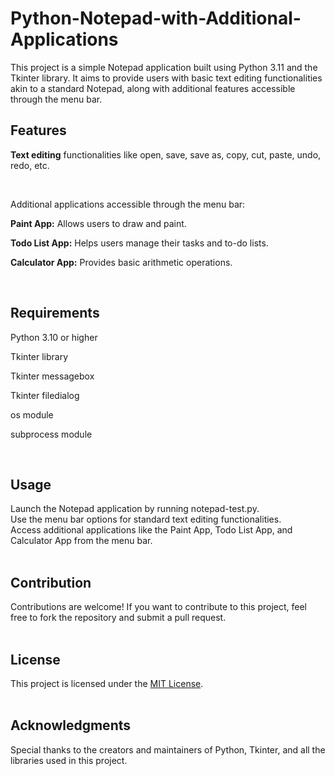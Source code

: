 # Python-Notepad-with-Additional-Applications
This project is a simple Notepad application built using Python 3.11 and the Tkinter library. It aims to provide users with basic text editing functionalities akin to a standard Notepad, along with additional features accessible through the menu bar.
<br>
## Features
<p> <b> Text editing</b> functionalities like open, save, save as, copy, cut, paste, undo, redo, etc. </p> <br>
<p>Additional applications accessible through the menu bar: </p> 
<p><b> Paint App:</b> Allows users to draw and paint. </p>
<p><b>Todo List App:</b> Helps users manage their tasks and to-do lists.</p> 
<p><b>Calculator App:</b> Provides basic arithmetic operations.</p>
<br>

## Requirements
<p>Python 3.10 or higher</p>
<p>Tkinter library</p>
<p>Tkinter messagebox</p>
<p>Tkinter filedialog</p>
<p>os module</p>
<p>subprocess module</p>
<br>

## Usage
Launch the Notepad application by running notepad-test.py. <br>
Use the menu bar options for standard text editing functionalities. <br>
Access additional applications like the Paint App, Todo List App, and Calculator App from the menu bar.
<br>
<br>

## Contribution
Contributions are welcome! If you want to contribute to this project, feel free to fork the repository and submit a pull request.
<br>
<br>

## License
This project is licensed under the [MIT License](https://github.com/MayurTank07/Python-Notepad-with-Additional-Applications/blob/main/LICENSE).
<br>
<br>

## Acknowledgments
Special thanks to the creators and maintainers of Python, Tkinter, and all the libraries used in this project.
